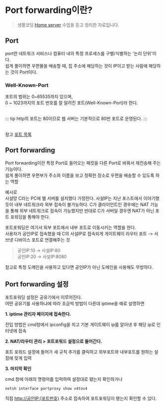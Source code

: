 Port forwarding이란? <Badge text="song" />
==========================================

> 생활코딩 [Home server](https://opentutorials.org/course/3265/20038) 수업을 듣고 정리한 자료입니다.

Port
----

port란 네트워크 서비스나 컴퓨터 내의 특정 프로세스를 구별/식별하는 '논리 단위'이다.  
쉽게 풀이하면 우편물을 배송할 때, 집 주소에 해당하는 것이 IP이고 받는 사람에 해당하는 것이 Port이다.

### Well-Known-Port

포트의 범위는 0~65535까지 있으며,  
0 ~ 1023까지의 포트 번호를 잘 알려진 포트(Well-Known-Port)라 한다.  
<br>

::: tip
http의 포트는 80이므로 웹 서버는 기본적으로 80번 포트로 운영된다.
:::  
<br>

참고 [포트 목록](https://ko.wikipedia.org/wiki/TCP/UDP%EC%9D%98_%ED%8F%AC%ED%8A%B8_%EB%AA%A9%EB%A1%9D)

Port forwarding
---------------

Port forwarding이란 특정 Port로 들어오는 패킷을 다른 Port로 바꿔서 재전송해 주는 기능이다.  
쉽게 풀이하면 우편부가 주소와 이름을 보고 정확한 장소로 우편을 배송할 수 있도록 하는 역할

예시로  
사설망 C라는 PC에 웹 서버를 설치했다 가정한다. 사설IP는 지난 포스트에서 이야기했듯이 내부 네트워크라 외부 접속이 불가능하다. C가 클라이언트인 경우에는 NAT 기능을 통해 외부 네트워크로 접속이 가능했지만 반대로 C가 서버일 경우엔 NAT가 아닌 포트 포워딩을 통해야 한다.

포트포워딩은 여기서 외부 포트에서 내부 포트로 이동시키는 역할을 한다.  
사용자가 공인IP로 접속했을 때 C의 사설IP로 접속되게 게이트웨이 라우터 포트 -> 서브넷 디바이스 포트로 연결해주는 것

> 공인IP:10 -> 사설IP:80   
> 공인IP:20 -> 사설IP:8080

참고로 특정 도메인을 사용하고 있다면 공인IP가 아닌 도메인을 사용해도 무방하다.

Port forwarding 설정
--------------------

포트포워딩 설정은 공유기에서 이루어진다.  
어떤 공유기를 사용하냐에 따라 조금씩 방법이 다른데 iptime을 예로 설명하면

**1. iptime 관리자 페이지에 접속한다.**

진입 방법은 cmd창에서 ipconfig을 치고 기본 게이트웨이 ip를 알아낸 후 해당 ip로 인터넷에 접속

**2. NAT/라우터 관리 > 포트포워드 설정으로 들어간다.**

포트 포워드 설정에 들어가 새 규칙 추가를 클릭하고 외부포트와 내부포트를 원하는 설정에 맞게 입력

**3. 마지막 확인**

cmd 창에 아래의 명령어를 입력하여 설정대로 됐는지 확인하거나

```
netsh interface portproxy show v4tov4
```

직접 <http://공인IP:(포트번호)> 주소로 접속하여 포트포워딩이 됐는지 확인할 수 있다.

